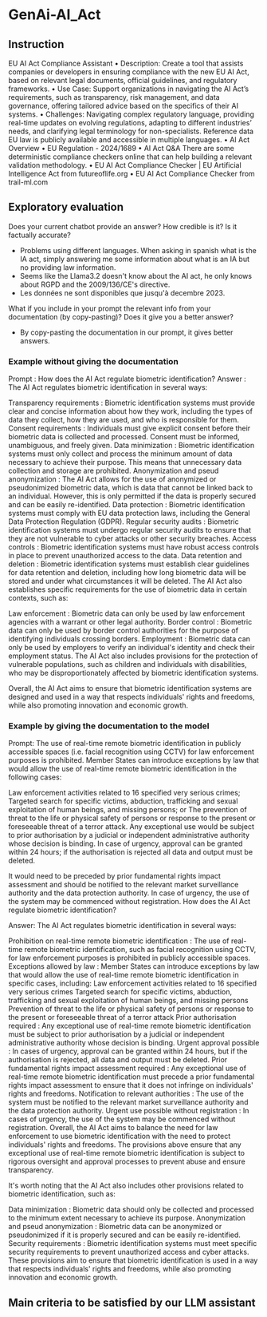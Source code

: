 # GenAi-AI_Act

## Instruction

EU AI Act Compliance Assistant
•	Description: Create a tool that assists companies or developers in ensuring compliance with the new EU AI Act, based on relevant legal documents, official guidelines, and regulatory frameworks.
•	Use Case: Support organizations in navigating the AI Act’s requirements, such as transparency, risk management, and data governance, offering tailored advice based on the specifics of their AI systems.
•	Challenges: Navigating complex regulatory language, providing real-time updates on evolving regulations, adapting to different industries’ needs, and clarifying legal terminology for non-specialists.
Reference data
EU law is publicly available and accessible in multiple languages.
•	AI Act Overview
•	EU Regulation - 2024/1689
•	AI Act Q&A
There are some deterministic compliance checkers online that can help building a relevant validation methodology.
•	EU AI Act Compliance Checker | EU Artificial Intelligence Act from futureoflife.org
•	EU AI Act Compliance Checker from trail-ml.com


## Exploratory evaluation 

Does your current chatbot provide an answer? How credible is it? Is it factually accurate?

- Problems using different languages. When asking in spanish what is the IA act, simply answering me some information about what is an IA but no providing law information.
- Seems like the Llama3.2 doesn't know about the AI act, he only knows about RGPD and the 2009/136/CE's directive.
- Les données ne sont disponibles que jusqu'à decembre 2023.

What if you include in your prompt the relevant info from your documentation (by copy-pasting)? Does it give you a better answer?

- By copy-pasting the documentation in our prompt, it gives better answers. 

### Example without giving the documentation

Prompt : How does the AI Act regulate biometric identification?
Answer : The AI Act regulates biometric identification in several ways:

Transparency requirements : Biometric identification systems must provide clear and concise information about how they work, including the types of data they collect, how they are used, and who is responsible for them.
Consent requirements : Individuals must give explicit consent before their biometric data is collected and processed. Consent must be informed, unambiguous, and freely given.
Data minimization : Biometric identification systems must only collect and process the minimum amount of data necessary to achieve their purpose. This means that unnecessary data collection and storage are prohibited.
Anonymization and pseud anonymization : The AI Act allows for the use of anonymized or pseudonimized biometric data, which is data that cannot be linked back to an individual. However, this is only permitted if the data is properly secured and can be easily re-identified.
Data protection : Biometric identification systems must comply with EU data protection laws, including the General Data Protection Regulation (GDPR).
Regular security audits : Biometric identification systems must undergo regular security audits to ensure that they are not vulnerable to cyber attacks or other security breaches.
Access controls : Biometric identification systems must have robust access controls in place to prevent unauthorized access to the data.
Data retention and deletion : Biometric identification systems must establish clear guidelines for data retention and deletion, including how long biometric data will be stored and under what circumstances it will be deleted.
The AI Act also establishes specific requirements for the use of biometric data in certain contexts, such as:

Law enforcement : Biometric data can only be used by law enforcement agencies with a warrant or other legal authority.
Border control : Biometric data can only be used by border control authorities for the purpose of identifying individuals crossing borders.
Employment : Biometric data can only be used by employers to verify an individual's identity and check their employment status.
The AI Act also includes provisions for the protection of vulnerable populations, such as children and individuals with disabilities, who may be disproportionately affected by biometric identification systems.

Overall, the AI Act aims to ensure that biometric identification systems are designed and used in a way that respects individuals' rights and freedoms, while also promoting innovation and economic growth.

### Example by giving the documentation to the model

Prompt: The use of real-time remote biometric identification in publicly accessible spaces (i.e. facial recognition using CCTV) for law enforcement purposes is prohibited. Member States can introduce exceptions by law that would allow the use of real-time remote biometric identification in the following cases:

Law enforcement activities related to 16 specified very serious crimes;
Targeted search for specific victims, abduction, trafficking and sexual exploitation of human beings, and missing persons; or
The prevention of threat to the life or physical safety of persons or response to the present or foreseeable threat of a terror attack.
Any exceptional use would be subject to prior authorisation by a judicial or independent administrative authority whose decision is binding. In case of urgency, approval can be granted within 24 hours; if the authorisation is rejected all data and output must be deleted.

It would need to be preceded by prior fundamental rights impact assessment and should be notified to the relevant market surveillance authority and the data protection authority. In case of urgency, the use of the system may be commenced without registration.
How does the AI Act regulate biometric identification?

Answer: The AI Act regulates biometric identification in several ways:

Prohibition on real-time remote biometric identification : The use of real-time remote biometric identification, such as facial recognition using CCTV, for law enforcement purposes is prohibited in publicly accessible spaces.
Exceptions allowed by law : Member States can introduce exceptions by law that would allow the use of real-time remote biometric identification in specific cases, including:
Law enforcement activities related to 16 specified very serious crimes
Targeted search for specific victims, abduction, trafficking and sexual exploitation of human beings, and missing persons
Prevention of threat to the life or physical safety of persons or response to the present or foreseeable threat of a terror attack
Prior authorisation required : Any exceptional use of real-time remote biometric identification must be subject to prior authorisation by a judicial or independent administrative authority whose decision is binding.
Urgent approval possible : In cases of urgency, approval can be granted within 24 hours, but if the authorisation is rejected, all data and output must be deleted.
Prior fundamental rights impact assessment required : Any exceptional use of real-time remote biometric identification must precede a prior fundamental rights impact assessment to ensure that it does not infringe on individuals' rights and freedoms.
Notification to relevant authorities : The use of the system must be notified to the relevant market surveillance authority and the data protection authority.
Urgent use possible without registration : In cases of urgency, the use of the system may be commenced without registration.
Overall, the AI Act aims to balance the need for law enforcement to use biometric identification with the need to protect individuals' rights and freedoms. The provisions above ensure that any exceptional use of real-time remote biometric identification is subject to rigorous oversight and approval processes to prevent abuse and ensure transparency.

It's worth noting that the AI Act also includes other provisions related to biometric identification, such as:

Data minimization : Biometric data should only be collected and processed to the minimum extent necessary to achieve its purpose.
Anonymization and pseud anonymization : Biometric data can be anonymized or pseudonimized if it is properly secured and can be easily re-identified.
Security requirements : Biometric identification systems must meet specific security requirements to prevent unauthorized access and cyber attacks.
These provisions aim to ensure that biometric identification is used in a way that respects individuals' rights and freedoms, while also promoting innovation and economic growth.


## Main criteria to be satisfied by our LLM assistant

